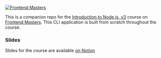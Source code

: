 [![Frontend Masters](https://static.frontendmasters.com/assets/brand/logos/full.png)][fem]

This is a companion repo for the [Introduction to Node.js, v3][course] course on [Frontend Masters][fem]. This CLI application is built from scratch throughout the course.

### Slides
Slides for the course are available [on Notion][slides]


[fem]: https://frontendmasters.com
[course]: https://frontendmasters.com/courses/node-js-v3/
[slides]: https://scottmoss.notion.site/scottmoss/Intro-to-Node-js-V3-7c8e4ccaebf94b839f425fff13dcc44c
